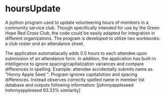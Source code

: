 # hoursUpdate
A python program used to update volunteering hours of members in a community service club.
Though specifically intended for use by the Green Hope Red Cross Club, the code could be easily adapted for integration in different organizations. The program is developed to utilize two workbooks: a club roster and an attendance sheet.

The application automatiacally adds 0.5 hours to each attendee upon submission of an attendance form. In addition, the application has built-in intelligence to ignore spacing/capitalization variances and compare differences in spelling. Example: attendee accidentally submits name as "Honny Apple   Seed ". Program ignores capitaliztion and spacing differences. Instead observes correctly spelled name in member list database and outputs following information: [johnnyappleseed hohnnyappleseed 93.33% similarity]
